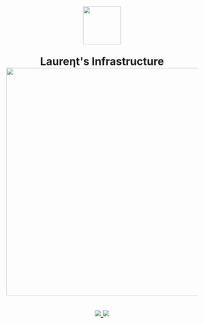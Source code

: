 <h1 align=center>

  <img src="https://raw.githubusercontent.com/NixOS/nixos-artwork/56b7a5788005a3eaecb5298f0dbed0f7d1573abc/logo/nix-snowflake-colours.svg" width=100px>

  Laureηt's Infrastructure <br>
  <img src="https://github.com/catppuccin/catppuccin/blob/c675f7ccdc325cf6ba228ebb53fdf4eaa40aace6/assets/palette/macchiato.png" width="600px">

  <a href="https://github.com/ryantm/agenix">
    <img src="https://img.shields.io/static/v1.svg?style=for-the-badge&label=Secrets&message=age&color=ea999c&labelColor=303446">
  </a>
  <a href="https://git.fainsin.bzh/Laurent/infrastructure/src/branch/master/LICENSE">
    <img src="https://img.shields.io/static/v1.svg?style=for-the-badge&label=License&message=AGPL-3&logoColor=ca9ee6&colorA=313244&colorB=cba6f7"/>
  </a>

</h1>
